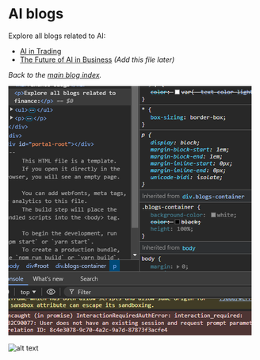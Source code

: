# AI blogs

Explore all blogs related to AI:

- [AI in Trading](../ai-trading.md)
- [The Future of AI in Business](./ai-future-business.md) _(Add this file later)_

_Back to the [main blog index](../index.md)._

![alt text](./image.png)


![alt text](https://th.bing.com/th/id/OIP.GPFEY6kfgxbsja6gmrW6rwAAAA?rs=1&pid=ImgDetMain)